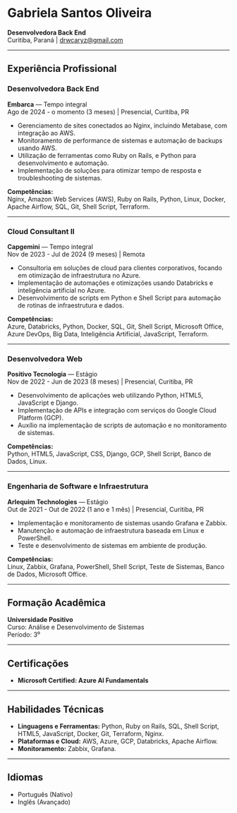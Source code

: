 # Gabriela Santos Oliveira
**Desenvolvedora Back End**  
Curitiba, Paraná | drwcaryz@gmail.com

---

## Experiência Profissional

### Desenvolvedora Back End  
**Embarca** — Tempo integral  
Ago de 2024 - o momento (3 meses) | Presencial, Curitiba, PR

- Gerenciamento de sites conectados ao Nginx, incluindo Metabase, com integração ao AWS.
- Monitoramento de performance de sistemas e automação de backups usando AWS.
- Utilização de ferramentas como Ruby on Rails, e Python para desenvolvimento e automação.
- Implementação de soluções para otimizar tempo de resposta e troubleshooting de sistemas.

**Competências:**  
Nginx, Amazon Web Services (AWS), Ruby on Rails, Python, Linux, Docker, Apache Airflow, SQL, Git, Shell Script, Terraform.

---

### Cloud Consultant II  
**Capgemini** — Tempo integral  
Nov de 2023 - Jul de 2024 (9 meses) | Remota

- Consultoria em soluções de cloud para clientes corporativos, focando em otimização de infraestrutura no Azure.
- Implementação de automações e otimizações usando Databricks e inteligência artificial no Azure.
- Desenvolvimento de scripts em Python e Shell Script para automação de rotinas de infraestrutura e dados.

**Competências:**  
Azure, Databricks, Python, Docker, SQL, Git, Shell Script, Microsoft Office, Azure DevOps, Big Data, Inteligência Artificial, JavaScript, Terraform.

---

### Desenvolvedora Web  
**Positivo Tecnologia** — Estágio  
Nov de 2022 - Jun de 2023 (8 meses) | Presencial, Curitiba, PR

- Desenvolvimento de aplicações web utilizando Python, HTML5, JavaScript e Django.
- Implementação de APIs e integração com serviços do Google Cloud Platform (GCP).
- Auxílio na implementação de scripts de automação e no monitoramento de sistemas.

**Competências:**  
Python, HTML5, JavaScript, CSS, Django, GCP, Shell Script, Banco de Dados, Linux.

---

### Engenharia de Software e Infraestrutura  
**Arlequim Technologies** — Estágio  
Out de 2021 - Out de 2022 (1 ano e 1 mês) | Presencial, Curitiba, PR

- Implementação e monitoramento de sistemas usando Grafana e Zabbix.
- Manutenção e automação de infraestrutura baseada em Linux e PowerShell.
- Teste e desenvolvimento de sistemas em ambiente de produção.

**Competências:**  
Linux, Zabbix, Grafana, PowerShell, Shell Script, Teste de Sistemas, Banco de Dados, Microsoft Office.

---

## Formação Acadêmica

**Universidade Positivo**  
Curso: Análise e Desenvolvimento de Sistemas  
Período: 3⁰

---

## Certificações

- **Microsoft Certified: Azure AI Fundamentals** 

---

## Habilidades Técnicas

- **Linguagens e Ferramentas:** Python, Ruby on Rails, SQL, Shell Script, HTML5, JavaScript, Docker, Git, Terraform, Nginx.
- **Plataformas e Cloud:** AWS, Azure, GCP, Databricks, Apache Airflow.
- **Monitoramento:** Zabbix, Grafana.

---

## Idiomas

- Português (Nativo)  
- Inglês (Avançado)
